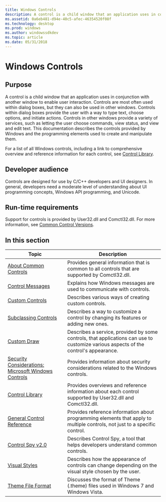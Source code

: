 ```yaml
---
title: Windows Controls
description: A control is a child window that an application uses in conjunction with another window to enable user interaction.
ms.assetid: 0a6eb481-d94e-40c5-afec-46354520f08f
ms.technology: desktop
ms.prod: windows
ms.author: windowssdkdev
ms.topic: article
ms.date: 05/31/2018
---
```


# Windows Controls

## Purpose

A control is a child window that an application uses in conjunction with another window to enable user interaction. Controls are most often used within dialog boxes, but they can also be used in other windows. Controls within dialog boxes provide the user with a way to type text, choose options, and initiate actions. Controls in other windows provide a variety of services, such as letting the user choose commands, view status, and view and edit text. This documentation describes the controls provided by Windows and the programming elements used to create and manipulate them.

For a list of all Windows controls, including a link to comprehensive overview and reference information for each control, see [Control Library](individual-control-info.md).

## Developer audience

Controls are designed for use by C/C++ developers and UI designers. In general, developers need a moderate level of understanding about UI programming concepts, Windows API programming, and Unicode.

## Run-time requirements

Support for controls is provided by User32.dll and Comctl32.dll. For more information, see [Common Control Versions](common-control-versions.md).

## In this section



| Topic                                                                             | Description                                                                                                                                     |
|-----------------------------------------------------------------------------------|-------------------------------------------------------------------------------------------------------------------------------------------------|
| [About Common Controls](common-controls-intro.md)<br/>                     | Provides general information that is common to all controls that are supported by Comctl32.dll.<br/>                                      |
| [Control Messages](control-messages.md)<br/>                               | Explains how Windows messages are used to communicate with controls.<br/>                                                                 |
| [Custom Controls](user-controls-intro.md)<br/>                             | Describes various ways of creating custom controls. <br/>                                                                                 |
| [Subclassing Controls](subclassing-overview.md)<br/>                       | Describes a way to customize a control by changing its features or adding new ones. <br/>                                                 |
| [Custom Draw](custom-draw.md)<br/>                                         | Describes a service, provided by some controls, that applications can use to customize various aspects of the control's appearance. <br/> |
| [Security Considerations: Microsoft Windows Controls](sec-comctls.md)<br/> | Provides information about security considerations related to the Windows controls. <br/>                                                 |
| [Control Library](individual-control-info.md)<br/>                         | Provides overviews and reference information about each control supported by User32.dll and Comctl32.dll.<br/>                            |
| [General Control Reference](common-control-reference.md)<br/>              | Provides reference information about programming elements that apply to multiple controls, not just to a specific control.<br/>           |
| [Control Spy v2.0](control-spy.md)<br/>                                    | Describes Control Spy, a tool that helps developers understand common controls. <br/>                                                     |
| [Visual Styles](themes-overview.md)<br/>                                   | Describes how the appearance of controls can change depending on the visual style chosen by the user. <br/>                               |
| [Theme File Format](themesfileformat-overview.md)<br/>                     | Discusses the format of Theme (.theme) files used in Windows 7 and Windows Vista.<br/>                                                    |



 

 

 





